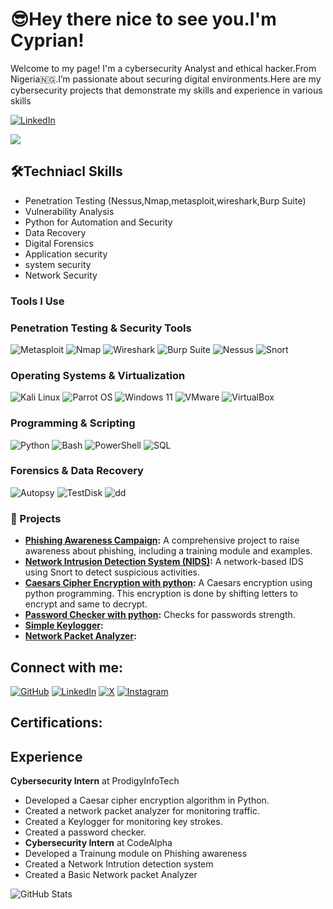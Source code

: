 # 😎Hey there nice to see you.I'm Cyprian!
Welcome to my page!
I'm a cybersecurity Analyst and ethical hacker.From Nigeria🇳🇬.I’m passionate about securing digital environments.Here are my cybersecurity projects that demonstrate my skills and experience in various skills


[![LinkedIn](https://img.shields.io/badge/LinkedIn-0A66C2?style=for-the-badge&logo=linkedin&logoColor=white)](https://www.linkedin.com/in/cyprian-ogbolu-5128792b7)

[![](https://img.shields.io/badge/X-1C1C1C?style=flat-square&logo=x)](https://twitter.com/cyprian377)

## 🛠Techniacl Skills
- Penetration Testing (Nessus,Nmap,metasploit,wireshark,Burp Suite)
- Vulnerability Analysis
- Python for Automation and Security
- Data Recovery
- Digital Forensics
- Application security
- system security
- Network Security

### Tools I Use

### Penetration Testing & Security Tools
![Metasploit](https://img.shields.io/badge/Metasploit-0571B6?style=flat-square&logo=metasploit&logoColor=white)
![Nmap](https://img.shields.io/badge/Nmap-4682B4?style=flat-square&logo=nmap&logoColor=white)
![Wireshark](https://img.shields.io/badge/Wireshark-1679A7?style=flat-square&logo=wireshark&logoColor=white)
![Burp Suite](https://img.shields.io/badge/Burp_Suite-FF7A00?style=flat-square&logo=burpsuite&logoColor=white)
![Nessus](https://img.shields.io/badge/Nessus-2496ED?style=flat-square&logo=tenable&logoColor=white)
![Snort](https://img.shields.io/badge/Snort-CC6699?style=flat-square&logo=snort&logoColor=white)

### Operating Systems & Virtualization
![Kali Linux](https://img.shields.io/badge/Kali_Linux-557C94?style=flat-square&logo=kalilinux&logoColor=white)
![Parrot OS](https://img.shields.io/badge/Parrot_OS-0C9DAA?style=flat-square&logo=linux&logoColor=white)
![Windows 11](https://img.shields.io/badge/Windows_11-00A4EF?style=flat-square&logo=windows&logoColor=white)
![VMware](https://img.shields.io/badge/VMware-607078?style=flat-square&logo=vmware&logoColor=white)
![VirtualBox](https://img.shields.io/badge/VirtualBox-183A61?style=flat-square&logo=virtualbox&logoColor=white)

### Programming & Scripting
![Python](https://img.shields.io/badge/Python-3776AB?style=flat-square&logo=python&logoColor=white)
![Bash](https://img.shields.io/badge/Bash-4EAA25?style=flat-square&logo=gnubash&logoColor=white)
![PowerShell](https://img.shields.io/badge/PowerShell-5391FE?style=flat-square&logo=powershell&logoColor=white)
![SQL](https://img.shields.io/badge/SQL-4479A1?style=flat-square&logo=database&logoColor=white)

### Forensics & Data Recovery
![Autopsy](https://img.shields.io/badge/Autopsy-333?style=flat-square&logoColor=white)
![TestDisk](https://img.shields.io/badge/TestDisk-333?style=flat-square&logoColor=white)
![dd](https://img.shields.io/badge/dd-333?style=flat-square&logo=linux&logoColor=white)

### 🚀 Projects
- **[Phishing Awareness Campaign](link-to-repo):** A comprehensive project to raise awareness about phishing, including a training module and examples.
- **[Network Intrusion Detection System (NIDS)](link-to-repo):** A network-based IDS using Snort to detect suspicious activities.
- **[Caesars Cipher Encryption with python](https://github.com/Cyprian377/PRODIGY_CS_01):** A Caesars encryption using python programming. This encryption is done by shifting letters to encrypt and same to decrypt.
- **[Password Checker with python](https://github.com/Cyprian377/PRODIGY_CS_03):** Checks for passwords strength.
- **[Simple Keylogger](https://github.com/cyprian377/PRODIGY_CS_04):**
- **[Network Packet Analyzer](https://github.com/cyprian377/PRODIGY_CS_05):**

## Connect with me:

[![GitHub](https://img.shields.io/badge/-000?style=for-the-badge&logo=github)](https://github.com/cyprian377)
[![LinkedIn](https://img.shields.io/badge/-0A66C2?style=for-the-badge&logo=linkedin&logoColor=white)](https://www.linkedin.com/in/cyprian-ogbolu-5128792b7?utm_source=share&utm_campaign=share_via&utm_content=profile&utm_medium=ios_app)
[![X](https://img.shields.io/badge/-000000?style=for-the-badge&logo=x&logoColor=white)](https://twitter.com/cyprian377)
[![Instagram](https://img.shields.io/badge/-E4405F?style=for-the-badge&logo=instagram&logoColor=white)](https://instagram.com/officiallycaveman)


## Certifications:

## Experience
**Cybersecurity Intern** at ProdigyInfoTech
- Developed a Caesar cipher encryption algorithm in Python.
- Created a network packet analyzer for monitoring traffic.
- Created a Keylogger for monitoring key strokes.
- Created a password checker.
- **Cybersecurity Intern** at CodeAlpha
- Developed a Trainung module on Phishing awareness
- Created a Network Intrution detection system
- Created a Basic Network packet Analyzer

![GitHub Stats](https://github-readme-stats.vercel.app/api?username=cyprian377&show_icons=true&theme=radical)
